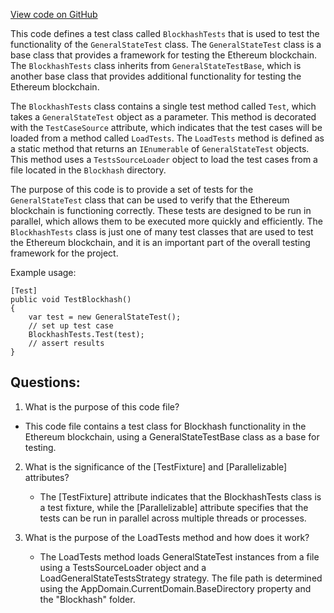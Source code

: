 [View code on GitHub](https://github.com/nethermindeth/nethermind/Ethereum.Blockchain.Test/BlockhashTests.cs)

This code defines a test class called `BlockhashTests` that is used to test the functionality of the `GeneralStateTest` class. The `GeneralStateTest` class is a base class that provides a framework for testing the Ethereum blockchain. The `BlockhashTests` class inherits from `GeneralStateTestBase`, which is another base class that provides additional functionality for testing the Ethereum blockchain.

The `BlockhashTests` class contains a single test method called `Test`, which takes a `GeneralStateTest` object as a parameter. This method is decorated with the `TestCaseSource` attribute, which indicates that the test cases will be loaded from a method called `LoadTests`. The `LoadTests` method is defined as a static method that returns an `IEnumerable` of `GeneralStateTest` objects. This method uses a `TestsSourceLoader` object to load the test cases from a file located in the `Blockhash` directory.

The purpose of this code is to provide a set of tests for the `GeneralStateTest` class that can be used to verify that the Ethereum blockchain is functioning correctly. These tests are designed to be run in parallel, which allows them to be executed more quickly and efficiently. The `BlockhashTests` class is just one of many test classes that are used to test the Ethereum blockchain, and it is an important part of the overall testing framework for the project.

Example usage:

```
[Test]
public void TestBlockhash()
{
    var test = new GeneralStateTest();
    // set up test case
    BlockhashTests.Test(test);
    // assert results
}
```
## Questions: 
 1. What is the purpose of this code file?
   - This code file contains a test class for Blockhash functionality in the Ethereum blockchain, using a GeneralStateTestBase class as a base for testing.

2. What is the significance of the [TestFixture] and [Parallelizable] attributes?
   - The [TestFixture] attribute indicates that the BlockhashTests class is a test fixture, while the [Parallelizable] attribute specifies that the tests can be run in parallel across multiple threads or processes.

3. What is the purpose of the LoadTests method and how does it work?
   - The LoadTests method loads GeneralStateTest instances from a file using a TestsSourceLoader object and a LoadGeneralStateTestsStrategy strategy. The file path is determined using the AppDomain.CurrentDomain.BaseDirectory property and the "Blockhash" folder.